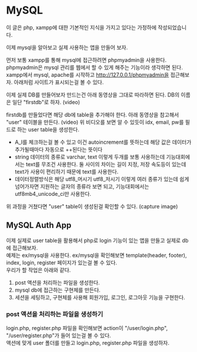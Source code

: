# MySQL
이 글은 php, xampp에 대한 기본적인 지식을 가지고 있다는 가정하에 작성되었습니다. <br />

이제 mysql을 알아보고 실제 사용하는 앱을 만들어 보자. <br />

먼저 보통 xampp를 통해 mysql에 접근하려면 phpmyadmin을 사용한다. phpmyadmin은 mysql 관리를 웹에서 할 수 있게 해주는 기능이라 생각하면 된다. <br />
xampp에서 mysql, apache를 시작하고 http://127.0.0.1/phpmyadmin을 접근해보자. 아래처럼 사이트가 표시되는걸 볼 수 있다.
<img src="">

이제 실제 DB를 만들어보자 만드는건 아래 동영상을 그대로 따라하면 된다. DB의 이름은 일단 "firstdb"로 하자.
(video)

firstdb를 만들었다면 해당 db에 table을 추가해야 한다. 아래 동영상을 참고해서 "user" 테이블을 만든다.
(video)
위 비디오를 보면 알 수 있듯이 idx, email, pw를 필드로 하는 user table을 생성한다.

- A_I를 체크하는걸 볼 수 있고 이건 autoincrement를 뜻하는데 해당 값은 데이터가 추가될때마다 자동으로 ++된다는 뜻이다
- string 데이터의 종류로 varchar, text 이렇게 두개를 보통 사용하는데 기능대회에서는 text를 무조건 사용한다. 둘 사이의 차이는 길이 지정, 저장 속도등이 있는데 text가 사용이 편리하기 때문에 text를 사용한다.
- 데이터정렬방식은 해당 utf8_머시기 utf8_저시기 이렇게 여러 종류가 있는데 쉽게 넘어가자면 지원하는 글자의 종류라 보면 되고, 기능대회에서는 utf8mb4_unicode_ci만 사용한다.

위 과정을 거쳤다면 "user" table이 생성된걸 확인할 수 있다.
(capture image)

## MySQL Auth App
이제 실제로 user table을 활용해서 php로 login 기능이 있는 앱을 만들고 실제로 db에 접근해보자. <br />
예제는 ex/mysql을 사용한다. ex/mysql을 확인해보면 template(header, footer), index, login, register 페이지가 있는걸 볼 수 있다. <br />
우리가 할 작업은 아래와 같다.
1. post 액션을 처리하는 파일을 생성한다.
2. mysql db에 접근하는 구현체를 만든다.
3. 세션을 세팅하고, 구현체를 사용해 회원가입, 로그인, 로그아웃 기능을 구현한다.

### post 액션을 처리하는 파일을 생성하기
login.php, register.php 파일을 확인해보면 action이 "/user/login.php", "/user/register.php"가 들어 있는걸 볼 수 있다.  <br />
액션에 맞게 user 폴더를 만들고 login.php, register.php 파일을 생성하자.